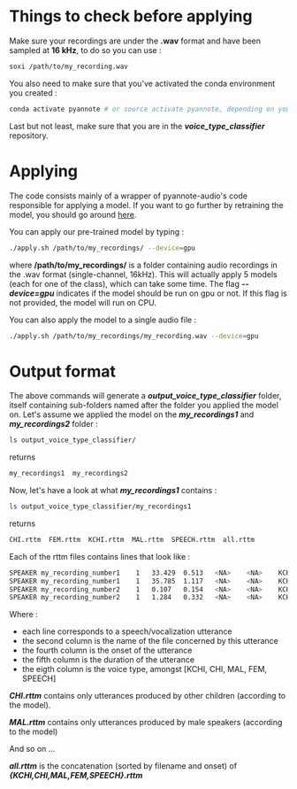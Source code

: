 # Things to check before applying

Make sure your recordings are under the **.wav** format and have been sampled at **16 kHz**, to do so you can use :

```bash
soxi /path/to/my_recording.wav
```

You also need to make sure that you've activated the conda environment you created : 

```bash
conda activate pyannote # or source activate pyannote, depending on your config
```

Last but not least, make sure that you are in the ***voice_type_classifier*** repository.

# Applying

The code consists mainly of a wrapper of pyannote-audio's code responsible for applying a model.
If you want to go further by retraining the model, you should go around [here](https://github.com/MarvinLvn/pyannote-audio/tree/voice_type_classifier).

You can apply our pre-trained model by typing :

```bash
./apply.sh /path/to/my_recordings/ --device=gpu
```

where **/path/to/my_recordings/** is a folder containing audio recordings in the .wav format (single-channel, 16kHz). 
This will actually apply 5 models (each for one of the class), which can take some time.
The flag ***--device=gpu*** indicates if the model should be run on gpu or not. If this flag is not provided, the model will run on CPU.

You can also apply the model to a single audio file :

```bash
./apply.sh /path/to/my_recordings/my_recording.wav --device=gpu
```
# Output format

The above commands will generate a ***output_voice_type_classifier*** folder, itself containing sub-folders named after the folder you applied the model on. 
Let's assume we applied the model on the ***my_recordings1***  and ***my_recordings2*** folder :

```bash
ls output_voice_type_classifier/
```

returns

```bash
my_recordings1  my_recordings2
```

Now, let's have a look at what ***my_recordings1*** contains :

```bash
ls output_voice_type_classifier/my_recordings1
```

returns 

```bash
CHI.rttm  FEM.rttm  KCHI.rttm  MAL.rttm  SPEECH.rttm  all.rttm
```

Each of the rttm files contains lines that look like :

```bash
SPEAKER	my_recording_number1	1	33.429	0.513	<NA>	<NA>	KCHI	<NA>	<NA>
SPEAKER	my_recording_number1	1	35.785	1.117	<NA>	<NA>	KCHI	<NA>	<NA>
SPEAKER	my_recording_number2	1	0.107	0.154	<NA>	<NA>	KCHI	<NA>	<NA>
SPEAKER	my_recording_number2	1	1.284	0.332	<NA>	<NA>	KCHI	<NA>	<NA>
```

Where :
- each line corresponds to a speech/vocalization utterance
- the second column is the name of the file concerned by this utterance
- the fourth column is the onset of the utterance
- the fifth column is the duration of the utterance
- the eigth column is the voice type, amongst [KCHI, CHI, MAL, FEM, SPEECH]

***CHI.rttm*** contains only utterances produced by other children (according to the model).

***MAL.rttm*** contains only utterances produced by male speakers (according to the model)

And so on ...

***all.rttm*** is the concatenation (sorted by filename and onset) of ***{KCHI,CHI,MAL,FEM,SPEECH}.rttm***
